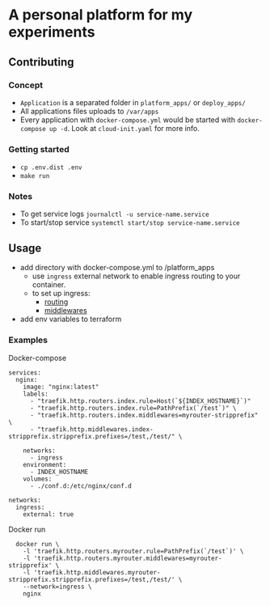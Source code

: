 # A personal platform for my experiments

## Contributing

### Concept

- `Application` is a separated folder in `platform_apps/` or `deploy_apps/`
- All applications files uploads to `/var/apps`
- Every application with `docker-compose.yml` would be started with `docker-compose up -d`.
Look at `cloud-init.yaml` for more info.

### Getting started

- `cp .env.dist .env`
- `make run`

### Notes

- To get service logs `journalctl -u service-name.service`
- To start/stop service `systemctl start/stop service-name.service`

## Usage

- add directory with docker-compose.yml to /platform_apps
  - use `ingress` external network to enable ingress routing to your container.
  - to set up ingress:
    - [routing](https://doc.traefik.io/traefik/routing/providers/docker/)
    - [middlewares](https://doc.traefik.io/traefik/middlewares/overview/)
- add env variables to terraform

### Examples

Docker-compose

```
services:
  nginx:
    image: "nginx:latest"
    labels:
      - "traefik.http.routers.index.rule=Host(`${INDEX_HOSTNAME}`)"
      - "traefik.http.routers.index.rule=PathPrefix(`/test`)" \
      - "traefik.http.routers.index.middlewares=myrouter-stripprefix" \
      - "traefik.http.middlewares.index-stripprefix.stripprefix.prefixes=/test,/test/" \

    networks:
      - ingress
    environment:
      - INDEX_HOSTNAME
    volumes:
      - ./conf.d:/etc/nginx/conf.d

networks:
  ingress:
    external: true
```

Docker run

```
  docker run \
    -l 'traefik.http.routers.myrouter.rule=PathPrefix(`/test`)' \
    -l 'traefik.http.routers.myrouter.middlewares=myrouter-stripprefix' \
    -l 'traefik.http.middlewares.myrouter-stripprefix.stripprefix.prefixes=/test,/test/' \
    --network=ingress \
    nginx
```
